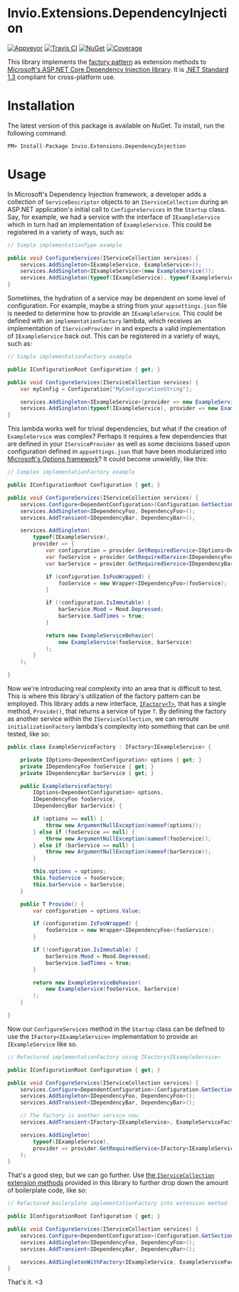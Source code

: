 # Invio.Extensions.DependencyInjection

[![Appveyor](https://ci.appveyor.com/api/projects/status/26pr0w6y0jw2p3rn/branch/master?svg=true)](https://ci.appveyor.com/project/carusology/invio-extensions-dependencyinjection/branch/master)
[![Travis CI](https://img.shields.io/travis/invio/Invio.Extensions.DependencyInjection.svg?maxAge=3600&label=travis)](https://travis-ci.org/invio/Invio.Extensions.DependencyInjection)
[![NuGet](https://img.shields.io/nuget/v/Invio.Extensions.DependencyInjection.svg)](https://www.nuget.org/packages/Invio.Extensions.DependencyInjection/)
[![Coverage](https://coveralls.io/repos/github/invio/Invio.Extensions.DependencyInjection/badge.svg?branch=master)](https://coveralls.io/github/invio/Invio.Extensions.DependencyInjection?branch=master)

This library implements the [factory pattern](https://en.wikipedia.org/wiki/Factory_\(object-oriented\_programming\)) as extension methods to [Microsoft's ASP.NET Core Dependency Injection library](https://docs.asp.net/en/latest/fundamentals/dependency-injection.html). It is [.NET Standard 1.3](https://docs.microsoft.com/en-us/dotnet/articles/standard/library) compliant for cross-platform use.

# Installation
The latest version of this package is available on NuGet. To install, run the following command:

```
PM> Install-Package Invio.Extensions.DependencyInjection
```

# Usage

In Microsoft's Dependency Injection framework, a developer adds a collection of `ServiceDescriptor` objects to an `IServiceCollection` during an ASP.NET application's initial call to `ConfigureServices` in the `Startup` class. Say, for example, we had a service with the interface of `IExampleService` which in turn had an implementation of `ExampleService`. This could be registered in a variety of ways, such as:

```csharp
// Simple implementationType example

public void ConfigureServices(IServiceCollection services) {
    services.AddSingleton<IExampleService, ExampleService>();
    services.AddSingleton<IExampleService>(new ExampleService());
    services.AddSingleton(typeof(IExampleService), typeof(ExampleService));
}
```

Sometimes, the hydration of a service may be dependent on some level of configuration. For example, maybe a string from your `appsettings.json` file is needed to determine how to provide an `IExampleService`. This could be defined with an `implementationFactory` lambda, which receives an implementation of `IServiceProvider` in and expects a valid implementation of `IExampleService` back out. This can be registered in a variety of ways, such as:

```csharp
// Simple implementationFactory example

public IConfigurationRoot Configuration { get; }

public void ConfigureServices(IServiceCollection services) {
    var myConfig = Configuration["MyConfigurationString"];

    services.AddSingleton<IExampleService>(provider => new ExampleService(myConfig));
    services.AddSingleton(typeof(IExampleService), provider => new ExampleService(myConfig));
}
```

This lambda works well for trivial dependencies, but what if the creation of `ExampleService` was complex? Perhaps it requires a few dependencies that are defined in your `IServiceProvider` as well as some decisions based upon configuration defined in `appsettings.json` that have been modularized into [Microsoft's Options framework](https://docs.asp.net/en/latest/fundamentals/configuration.html)? It could become unwieldly, like this:

```csharp
// Complex implementationFactory example

public IConfigurationRoot Configuration { get; }

public void ConfigureServices(IServiceCollection services) {
    services.Configure<DependentConfiguration>(Configuration.GetSection("Dependent"));
    services.AddSingleton<IDependencyFoo, DependencyFoo>();
    services.AddTransient<IDependencyBar, DependencyBar>();

    services.AddSingleton(
        typeof(IExampleService),
        provider => {
            var configuration = provider.GetRequiredService<IOptions<DependentConfiguration>>().Value;
            var fooService = provider.GetRequiredService<IDependencyFoo>();
            var barService = provider.GetRequiredService<IDependencyBar>();

            if (configuration.IsFooWrapped) {
                fooService = new Wrapper<IDependencyFoo>(fooService);
            }

            if (!configuration.IsImmutable) {
                barService.Mood = Mood.Depressed;
                barService.SadTimes = true;
            }

            return new ExampleServiceBehavior(
                new ExampleService(fooService, barService)
            );
        }
    );

}
```

Now we're introducing real complexity into an area that is difficult to test. This is where this library's utilization of the factory pattern can be employed. This library adds a new interface, [`IFactory<T>`](https://github.com/invio/Invio.Extensions.DependencyInjection/blob/master/src/Invio.Extensions.DependencyInjection/IFactory.cs), that has a single method, `Provide()`, that returns a service of type `T`. By defining the factory as another service within the `IServiceCollection`, we can reroute `initializationFactory` lambda's complexity into something that can be unit tested, like so:

```csharp
public class ExampleServiceFactory : IFactory<IExampleService> {

    private IOptions<DependentConfiguration> options { get; }
    private IDependencyFoo fooService { get; }
    private IDependencyBar barService { get; }

    public ExampleServiceFactory(
        IOptions<DependentConfiguration> options,
        IDependencyFoo fooService,
        IDependencyBar barService) {

        if (options == null) {
            throw new ArgumentNullException(nameof(options));
        } else if (fooService == null) {
            throw new ArgumentNullException(nameof(fooService));
        } else if (barService == null) {
            throw new ArgumentNullException(nameof(barService));
        }

        this.options = options;
        this.fooService = fooService;
        this.barService = barService;
    }

    public T Provide() {
        var configuration = options.Value;

        if (configuration.IsFooWrapped) {
            fooService = new Wrapper<IDependencyFoo>(fooService);
        }

        if (!configuration.IsImmutable) {
            barService.Mood = Mood.Depressed;
            barService.SadTimes = true;
        }

        return new ExampleServiceBehavior(
            new ExampleService(fooService, barService)
        );
    }

}
```

Now our `ConfigureServices` method in the `Startup` class can be defined to use the `IFactory<IExampleService>` implementation to provide an `IExampleService` like so.

```csharp
// Refactored implementationFactory using IFactory<IExampleService>

public IConfigurationRoot Configuration { get; }

public void ConfigureServices(IServiceCollection services) {
    services.Configure<DependentConfiguration>(Configuration.GetSection("Dependent"));
    services.AddSingleton<IDependencyFoo, DependencyFoo>();
    services.AddTransient<IDependencyBar, DependencyBar>();

    // The factory is another service now.
    services.AddTransient<IFactory<IExampleService>, ExampleServiceFactory>();

    services.AddSingleton(
        typeof(IExampleService),
        provider => provider.GetRequiredService<IFactory<IExampleService>>().Provide()
    );
}
```

That's a good step, but we can go further. Use [the `IServiceCollection` extension methods](https://github.com/invio/Invio.Extensions.DependencyInjection/blob/master/src/Invio.Extensions.DependencyInjection/ServiceCollectionFactoryExtensions.cs) provided in this library to further drop down the amount of boilerplate code, like so:

```csharp
// Refactored boilerplate implementationFactory into extension method

public IConfigurationRoot Configuration { get; }

public void ConfigureServices(IServiceCollection services) {
    services.Configure<DependentConfiguration>(Configuration.GetSection("Dependent"));
    services.AddSingleton<IDependencyFoo, DependencyFoo>();
    services.AddTransient<IDependencyBar, DependencyBar>();

    services.AddSingletonWithFactory<IExampleService, ExampleServiceFactory>();
}
```

That's it. <3
